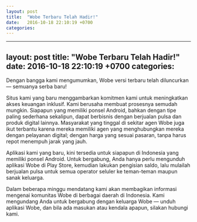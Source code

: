 ```yaml
---
layout: post
title:  "Wobe Terbaru Telah Hadir!"
date:   2016-10-18 22:10:19 +0700
categories:
---
```

---
layout: post
title:  "Wobe Terbaru Telah Hadir!"
date:   2016-10-18 22:10:19 +0700
categories:
---
Dengan bangga kami mengumumkan, Wobe versi terbaru telah diluncurkan — semuanya serba baru!

Situs kami yang baru menggambarkan komitmen kami untuk meningkatkan akses keuangan inklusif. Kami berusaha membuat prosesnya semudah mungkin. Siapapun yang memiliki ponsel Android, bahkan dengan tipe paling sederhana sekalipun, dapat berbisnis dengan berjualan pulsa dan produk digital lainnya. Masyarakat yang tinggal di sekitar agen Wobe juga ikut terbantu karena mereka memiliki agen yang menghubungkan mereka dengan pelayanan digital; dengan harga yang sesuai pasaran, tanpa harus repot menempuh jarak yang jauh.

Aplikasi kami yang baru, kini tersedia untuk siapapun di Indonesia yang memiliki ponsel Android. Untuk bergabung, Anda hanya perlu mengunduh aplikasi Wobe di Play Store, kemudian lakukan pengisian saldo, lalu mulailah berjualan pulsa untuk semua operator seluler ke teman-teman maupun sanak keluarga.

Dalam beberapa minggu mendatang kami akan membagikan informasi mengenai komunitas Wobe di berbagai daerah di Indonesia. Kami mengundang Anda untuk bergabung dengan keluarga Wobe — unduh aplikasi Wobe, dan bila ada masukan atau kendala apapun, silakan hubungi kami.
